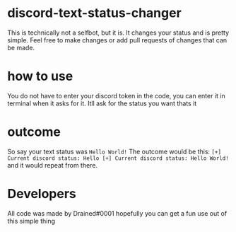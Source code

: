 # discord-text-status-changer
This is technically not a selfbot, but it is. It changes your status and is pretty simple. Feel free to make changes or add pull requests of changes that can be made.

# how to use
You do not have to enter your discord token in the code, you can enter it in terminal when it asks for it.
Itll ask for the status you want
thats it

# outcome
So say your text status was `Hello World!`
The outcome would be this:
`
[+] Current discord status: Hello
[+] Current discord status: Hello World!
`
and it would repeat from there.

# Developers
All code was made by Drained#0001
hopefully you can get a fun use out of this simple thing
